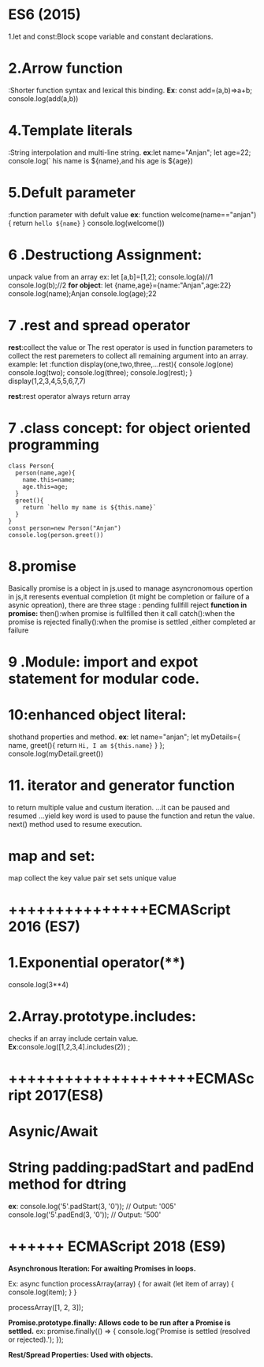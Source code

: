 # ES6 (2015)
1.let and const:Block scope variable and constant declarations.

# 2.Arrow function
:Shorter function syntax and lexical this binding.
**Ex**:
const add=(a,b)=>a+b;
console.log(add(a,b))

# 4.Template literals
:String interpolation and multi-line string.
**ex**:let name="Anjan";
let age=22;
console.log(` his name is ${name},and his age is ${age})

# 5.Defult parameter
   :function parameter with defult value
   **ex**:
   function welcome(name=="anjan"){
    return `hello ${name}`
   }
   console.log(welcome())

  # 6 .Destructiong Assignment:
  unpack value from an array
  ex:
  let [a,b]=[1,2];
  console.log(a)//1
  console.log(b);//2
  **for object**:
  let {name,age}={name:"Anjan",age:22}
  console.log(name);Anjan
  console.log(age);22


  # 7 .rest and spread operator
   **rest**:collect the value or The rest operator is used in function parameters to collect the rest paremeters to collect all remaining argument into an array.
   example:
   let :function display(one,two,three,...rest){
    console.log(one)
    console.log(two);
    console.log(three);
    console.log(rest);
   }
   display(1,2,3,4,5,5,6,7,7)

   **rest**:rest operator always return array

   # 7 .class concept: for object oriented programming
    class Person{
      person(name,age){
        name.this=name;
        age.this=age;
      }
      greet(){
        return `hello my name is ${this.name}`
      }
    }
    const person=new Person("Anjan")
    console.log(person.greet())

# 8.promise
Basically promise is a object in js.used to manage asyncronomous opertion in js,it reresents eventual completion (it might be completion or failure of a asynic opreation),
there are three stage :
pending
fullfill
reject
**function in promise:**
then():when promise is fullfilled then it call
catch():when the promise is rejected
finally():when the promise is settled ,either completed ar failure

# 9 .Module: import and expot statement for modular code.

# 10:enhanced object literal:
   shothand properties and method.
    **ex**: let name="anjan";
    let myDetails={
      name,
      greet(){
        return `Hi, I am ${this.name}`
      }
    };
    console.log(myDetail.greet())


 # 11. iterator and generator function
 to return multiple value and custum iteration.
 ...it can be paused and resumed
 ...yield key word is used to pause the function and retun the value.
 next() method used to resume execution.

 # map and set:
 map collect the key value pair
 set sets  unique value



   # +++++++++++++++ECMAScript 2016 (ES7)

 # 1.Exponential operator(**)
 console.log(3**4)

 # 2.Array.prototype.includes:
 checks if an array include certain value.
 **Ex**:console.log([1,2,3,4].includes(2)) ;



 # ++++++++++++++++++++ECMAScript 2017(ES8)

# Asynic/Await

# String padding:padStart and padEnd method for dtring

**ex**:
console.log('5'.padStart(3, '0')); // Output: '005'
console.log('5'.padEnd(3, '0'));   // Output: '500'



#   ++++++ ECMAScript 2018 (ES9)

**Asynchronous Iteration: For awaiting Promises in loops.**


Ex:
async function processArray(array) {
    for await (let item of array) {
        console.log(item);
    }
}

processArray([1, 2, 3]);

**Promise.prototype.finally: Allows code to be run after a Promise is settled.**
ex:
promise.finally(() => {
    console.log('Promise is settled (resolved or rejected).');
});


**Rest/Spread Properties: Used with objects.** 


#









     


